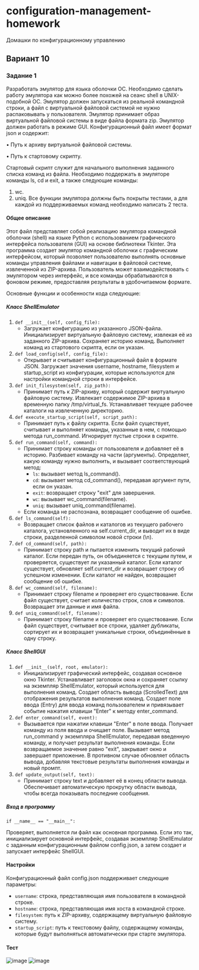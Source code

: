 # configuration-management-homework
Домашки по конфигурационному управлению
## Вариант 10
### Задание 1

Разработать эмулятор для языка оболочки ОС. Необходимо сделать работу эмулятора как можно более похожей на сеанс shell в UNIX-подобной ОС. Эмулятор должен запускаться из реальной командной строки, а файл с виртуальной файловой системой не нужно распаковывать у пользователя. Эмулятор принимает образ виртуальной файловой системы в виде файла формата zip. Эмулятор должен работать в режиме GUI.
Конфигурационный файл имеет формат json и содержит:

  • Путь к архиву виртуальной файловой системы.
  
  • Путь к стартовому скрипту.
  
Стартовый скрипт служит для начального выполнения заданного списка команд из файла.
Необходимо поддержать в эмуляторе команды ls, cd и exit, а также следующие команды:
  1. wc.
  2. uniq.
Все функции эмулятора должны быть покрыты тестами, а для каждой из поддерживаемых команд необходимо написать 2 теста.

#### Общее описание

Этот файл представляет собой реализацию эмулятора командной оболочки (shell) на языке Python с использованием графического интерфейса пользователя (GUI) на основе библиотеки Tkinter. Эта программа создает эмулятор командной оболочки с графическим интерфейсом, который позволяет пользователю выполнять основные команды управления файлами и навигации в файловой системе, извлеченной из ZIP-архива. Пользователь может взаимодействовать с эмулятором через интерфейс, и все команды обрабатываются в фоновом режиме, предоставляя результаты в удобочитаемом формате.

Основные функции и особенности кода следующие:

##### Класс ShellEmulator
1. `def __init__(self, config_file):`
    - Загружает конфигурацию из указанного JSON-файла. Инициализирует виртуальную файловую систему, извлекая её из заданного ZIP-архива. Сохраняет историю команд. Выполняет команд из стартового скрипта, если он указан.
2. `def load_config(self, config_file):`
    - Открывает и считывает конфигурационный файл в формате JSON. Загружает значения username, hostname, filesystem и startup_script из конфигурации, которые используются для настройки командной строки в интерфейсе.
3. `def init_filesystem(self, zip_path):`
    - Принимает путь к ZIP-архиву, который содержит виртуальную файловую систему. Извлекает содержимое ZIP-архива в временную папку /tmp/virtual_fs. Устанавливает текущее рабочее каталоги на извлеченную директорию.
4. `def execute_startup_script(self, script_path):`
    - Принимает путь к файлу скрипта. Если файл существует, считывает и выполняет команды, указанные в нем, с помощью метода run_command. Игнорирует пустые строки в скрипте.
5. `def run_command(self, command):`
    - Принимает строку команды от пользователя и добавляет её в историю. Разбивает команду на части (аргументы). Определяет, какую команду нужно выполнить, и вызывает соответствующий метод:
        - `ls`: вызывает метод ls_command().
        - `cd`: вызывает метод cd_command(), передавая аргумент пути, если он указан.
        - `exit`: возвращает строку "exit" для завершения.
        - `wc`: вызывает wc_command(filename).
        - `uniq`: вызывает uniq_command(filename).
    - Если команда не распознана, возвращает сообщение об ошибке.
6. `def ls_command(self):`
    - Возвращает список файлов и каталогов из текущего рабочего каталога, установленного на self.current_dir, и выводит их в виде строки, разделенной символом новой строки (\n).
7. `def cd_command(self, path):`
    - Принимает строку path и пытается изменить текущий рабочий каталог. Если передан путь, он объединяется с текущим путем, и проверяется, существует ли указанный каталог. Если каталог существует, обновляет self.current_dir и возвращает строку об успешном изменении. Если каталог не найден, возвращает сообщение об ошибке.
8. `def wc_command(self, filename):`
    - Принимает строку filename и проверяет его существование. Если файл существует, считает количество строк, слов и символов. Возвращает эти данные и имя файла.
9. `def uniq_command(self, filename):`
    - Принимает строку filename и проверяет его существование. Если файл существует, считывает все строки, удаляет дубликаты, сортирует их и возвращает уникальные строки, объединённые в одну строку.
##### Класс ShellGUI
1. `def __init__(self, root, emulator):`
    - Инициализирует графический интерфейс, создавая основное окно Tkinter. Устанавливает заголовок окна и сохраняет ссылку на экземпляр ShellEmulator, который используется для выполнения команд. Создает область вывода (ScrolledText) для отображения результатов выполнения команд. Создает поле ввода (Entry) для ввода команд пользователем и привязывает событие нажатия клавиши "Enter" к методу enter_command.
2. `def enter_command(self, event):`
    - Вызывается при нажатии клавиши "Enter" в поле ввода. Получает команду из поля ввода и очищает поле. Вызывает метод run_command у экземпляра ShellEmulator, передавая введенную команду, и получает результат выполнения команды. Если возвращаемое значение равно "exit", закрывает окно и завершает приложение. В противном случае обновляет область вывода, добавляя текстовые результаты выполнения команды и новый промпт.
3. `def update_output(self, text):`
    - Принимает строку text и добавляет её в конец области вывода. Обеспечивает автоматическую прокрутку области вывода, чтобы всегда показывать последние сообщения.
##### Вход в программу
  `if __name__ == "__main__":` 
  
  Проверяет, выполняется ли файл как основная программа. Если это так, инициализирует основной интерфейс, создавая экземпляр ShellEmulator с заданным конфигурационным файлом config.json, а затем создает и запускает интерфейс ShellGUI.

#### Настройки

Конфигурационный файл config.json поддерживает следующие параметры:

- `username`: строка, представляющая имя пользователя в командной строке.
- `hostname`: строка, представляющая имя хоста в командной строке.
- `filesystem`: путь к ZIP-архиву, содержащему виртуальную файловую систему.
- `startup_script`: путь к текстовому файлу, содержащему команды, которые будут выполняться автоматически при старте эмулятора.

#### Тест

![image](https://github.com/user-attachments/assets/837b62c7-75e9-4fea-abcc-65791b799793)
![image](https://github.com/user-attachments/assets/74e0282d-4794-4a9f-8b79-c7f82b50734b)


